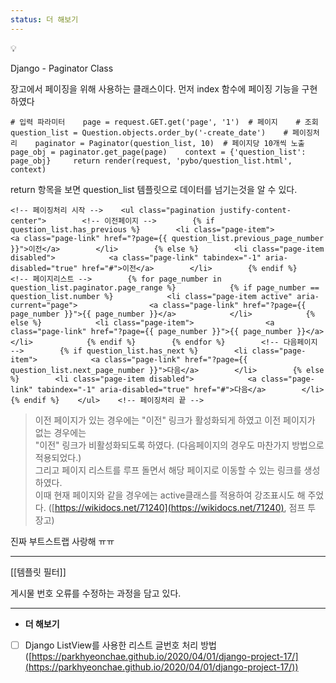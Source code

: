 ```yaml
---
status: 더 해보기
---
```

💡

Django - Paginator Class

장고에서 페이징을 위해 사용하는 클래스이다. 먼저 index 함수에 페이징 기능을 구현하였다

```
# 입력 파라미터    page = request.GET.get('page', '1')  # 페이지    # 조회    question_list = Question.objects.order_by('-create_date')    # 페이징처리    paginator = Paginator(question_list, 10)  # 페이지당 10개씩 노출    page_obj = paginator.get_page(page)    context = {'question_list': page_obj}		return render(request, 'pybo/question_list.html', context)
```

return 항목을 보면 question_list 템플릿으로 데이터를 넘기는것을 알 수 있다.

```
<!-- 페이징처리 시작 -->    <ul class="pagination justify-content-center">        <!-- 이전페이지 -->        {% if question_list.has_previous %}        <li class="page-item">            <a class="page-link" href="?page={{ question_list.previous_page_number }}">이전</a>        </li>        {% else %}        <li class="page-item disabled">            <a class="page-link" tabindex="-1" aria-disabled="true" href="#">이전</a>        </li>        {% endif %}        <!-- 페이지리스트 -->        {% for page_number in question_list.paginator.page_range %}            {% if page_number == question_list.number %}            <li class="page-item active" aria-current="page">                <a class="page-link" href="?page={{ page_number }}">{{ page_number }}</a>            </li>            {% else %}            <li class="page-item">                <a class="page-link" href="?page={{ page_number }}">{{ page_number }}</a>            </li>            {% endif %}        {% endfor %}        <!-- 다음페이지 -->        {% if question_list.has_next %}        <li class="page-item">            <a class="page-link" href="?page={{ question_list.next_page_number }}">다음</a>        </li>        {% else %}        <li class="page-item disabled">            <a class="page-link" tabindex="-1" aria-disabled="true" href="#">다음</a>        </li>        {% endif %}    </ul>    <!-- 페이징처리 끝 -->
```

> 이전 페이지가 있는 경우에는 "이전" 링크가 활성화되게 하였고 이전 페이지가 없는 경우에는  
> "이전" 링크가 비활성화되도록 하였다. (다음페이지의 경우도 마찬가지 방법으로 적용되었다.)  
> 그리고 페이지 리스트를 루프 돌면서 해당 페이지로 이동할 수 있는 링크를 생성하였다.  
> 이때 현재 페이지와 같을 경우에는 active클래스를 적용하여 강조표시도 해 주었다. ([https://wikidocs.net/71240](https://wikidocs.net/71240), 점프 투 장고)

진짜 부트스트랩 사랑해 ㅠㅠ

---

[[템플릿 필터]]

게시물 번호 오류를 수정하는 과정을 담고 있다.

---

- **더 해보기**

- [ ] Django ListView를 사용한 리스트 글번호 처리 방법 ([https://parkhyeonchae.github.io/2020/04/01/django-project-17/](https://parkhyeonchae.github.io/2020/04/01/django-project-17/))